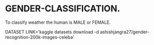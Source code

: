 # GENDER-CLASSIFICATION.
To classify weather the human is MALE or FEMALE.

DATASET LINK='kaggle datasets download -d ashishjangra27/gender-recognition-200k-images-celeba'
